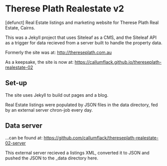 # Therese Plath Realestate v2


[defunct] Real Estate listings and marketing website for Therese Plath Real Estate, Cairns.

This was a Jekyll project that uses Siteleaf as a CMS, and the Siteleaf API as a trigger for data recieved from a server built to handle the property data.

Formerly the site was at: http://thereseplath.com.au

As a keepsake, the site is now at: https://callumflack.github.io/thereseplath-realestate-02

## Set-up

The site uses Jekyll to build out pages and a blog. 

Real Estate listings were populated by JSON files in the data directory, fed by an external server chron-job every day. 

## Data server 

…can be found at: https://github.com/callumflack/thereseplath-realestate-02-server

This external server recieved a listings XML, converted it to JSON and pushed the JSON to the _data directory here.
